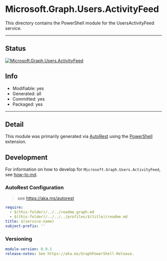 <!-- region Generated -->
# Microsoft.Graph.Users.ActivityFeed
This directory contains the PowerShell module for the UsersActivityFeed service.

---
## Status
[![Microsoft.Graph.Users.ActivityFeed](https://img.shields.io/powershellgallery/v/Microsoft.Graph.Users.ActivityFeed.svg?style=flat-square&label=Microsoft.Graph.Users.ActivityFeed "Microsoft.Graph.Users.ActivityFeed")](https://www.powershellgallery.com/packages/Microsoft.Graph.Users.ActivityFeed/)

## Info
- Modifiable: yes
- Generated: all
- Committed: yes
- Packaged: yes

---
## Detail
This module was primarily generated via [AutoRest](https://github.com/Azure/autorest) using the [PowerShell](https://github.com/Azure/autorest.powershell) extension.

## Development
For information on how to develop for `Microsoft.Graph.Users.ActivityFeed`, see [how-to.md](how-to.md).
<!-- endregion -->

### AutoRest Configuration

> see https://aka.ms/autorest

``` yaml
require:
  - $(this-folder)/../../readme.graph.md
  - $(this-folder)/../../../profiles/$(title)/readme.md
title: $(service-name)
subject-prefix: ''

```
### Versioning

``` yaml
module-version: 0.9.1
release-notes: See https://aka.ms/GraphPowerShell-Release.
```
